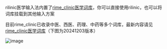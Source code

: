 rilinic医学输入法内置了[rime_clinic医学词库](https://github.com/whitewatercn/rime_clinic)，你可以直接使用rilinic，也可以将词库挂载到其他输入方案

目前rime_clinic已收录中医、西医、药理、中药等多个词库，最新内容请见[rime_clinic医学词库](https://github.com/whitewatercn/rime_clinic)（下图为20241203版本）

![image](https://github.com/user-attachments/assets/372861d1-bef2-4a88-b01f-000f4db861b0)
